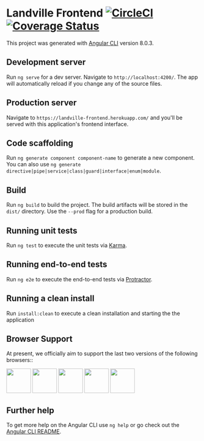 # Landville Frontend [![CircleCI](https://circleci.com/gh/landvilleng/landville-frontend.svg?style=svg)](https://circleci.com/gh/landvilleng/landville-frontend) [![Coverage Status](https://coveralls.io/repos/github/landvilleng/landville-frontend/badge.svg)](https://coveralls.io/github/landvilleng/landville-frontend)

This project was generated with [Angular CLI](https://github.com/angular/angular-cli) version 8.0.3.

## Development server

Run `ng serve` for a dev server. Navigate to `http://localhost:4200/`. The app will automatically reload if you change any of the source files.

## Production server

Navigate to `https://landville-frontend.herokuapp.com/` and you'll be served with this application's frontend interface.

## Code scaffolding

Run `ng generate component component-name` to generate a new component. You can also use `ng generate directive|pipe|service|class|guard|interface|enum|module`.

## Build

Run `ng build` to build the project. The build artifacts will be stored in the `dist/` directory. Use the `--prod` flag for a production build.

## Running unit tests

Run `ng test` to execute the unit tests via [Karma](https://karma-runner.github.io).

## Running end-to-end tests

Run `ng e2e` to execute the end-to-end tests via [Protractor](http://www.protractortest.org/).

## Running a clean install

Run `install:clean` to execute a clean installation and starting the the application

## Browser Support

At present, we officially aim to support the last two versions of the following browsers::

<img src="https://github.com/creativetimofficial/public-assets/blob/master/logos/chrome-logo.png?raw=true" width="64" height="64"> <img src="https://raw.githubusercontent.com/creativetimofficial/public-assets/master/logos/firefox-logo.png" width="64" height="64"> <img src="https://raw.githubusercontent.com/creativetimofficial/public-assets/master/logos/edge-logo.png" width="64" height="64"> <img src="https://raw.githubusercontent.com/creativetimofficial/public-assets/master/logos/safari-logo.png" width="64" height="64"> <img src="https://raw.githubusercontent.com/creativetimofficial/public-assets/master/logos/opera-logo.png" width="64" height="64">


## Further help

To get more help on the Angular CLI use `ng help` or go check out the [Angular CLI README](https://github.com/angular/angular-cli/blob/master/README.md).
